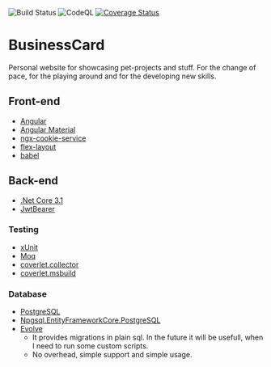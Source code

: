 ![Build Status](https://github.com/ChiefNoir/BusinessCard/workflows/Build%20.NET%20Core/badge.svg?branch=master)
![CodeQL](https://github.com/ChiefNoir/BusinessCard/workflows/CodeQL/badge.svg?branch=master)
[![Coverage Status](https://coveralls.io/repos/github/ChiefNoir/BusinessCard/badge.svg?branch=master)](https://coveralls.io/github/ChiefNoir/BusinessCard?branch=master)

# BusinessCard

Personal website for showcasing pet-projects and stuff. 
For the change of pace, for the playing around and for the developing new skills.

## Front-end
- [Angular](https://angular.io/)
- [Angular Material](https://material.angular.io/)
- [ngx-cookie-service](https://github.com/stevermeister/ngx-cookie-service)
- [flex-layout](https://github.com/angular/flex-layout)
- [babel](https://babeljs.io/)

## Back-end
- [.Net Core 3.1](https://dotnet.microsoft.com/download)
- [JwtBearer](https://github.com/dotnet/aspnetcore/tree/844a82e37cae48af2ab2ee4f39b41283e6bb4f0e)

### Testing
- [xUnit](https://xunit.net/)
- [Moq](https://github.com/moq/moq4)
- [coverlet.collector](https://www.nuget.org/packages/coverlet.collector)
- [coverlet.msbuild](https://www.nuget.org/packages/coverlet.msbuild/)

### Database
- [PostgreSQL](https://www.postgresql.org/)
- [Npgsql.EntityFrameworkCore.PostgreSQL](https://www.nuget.org/packages/Npgsql.EntityFrameworkCore.PostgreSQL/3.1.3/)
- [Evolve](https://www.nuget.org/packages/Evolve/)
  - It provides migrations in plain sql. In the future it will be usefull, when I need to run some custom scripts.
  - No overhead, simple support and simple usage.
